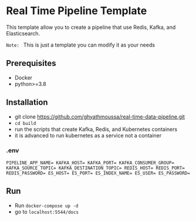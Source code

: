 # Real Time Pipeline Template
This template allow you to create a pipeline that use Redis, Kafka, and Elasticsearch.

`Note: ` This is just a template you can modify it as your needs

## Prerequisites
- Docker
- python>=3.8

## Installation
- git clone https://github.com/ghyathmoussa/real-time-data-pipeline.git
- `cd build`
- run the scripts that create Kafka, Redis, and Kubernetes containers
- it is advanced to run kubernetes as a service not a container
### .env
`PIPELINE_APP_NAME=
KAFKA_HOST=
KAFKA_PORT=
KAFKA_CONSUMER_GROUP=
KAFKA_SOURCE_TOPIC=
KAFKA_DESTINATION_TOPIC=
REDIS_HOST=
REDIS_PORT=
REDIS_PASSWORD=
ES_HOST=
ES_PORT=
ES_INDEX_NAME=
ES_USER=
ES_PASSWORD=`

## Run
- Run `docker-compose up -d`
- go to `localhost:5544/docs`

